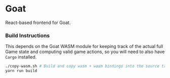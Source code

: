 # Goat

React-based frontend for Goat.

### Build Instructions

This depends on the Goat WASM module for keeping track of the actual full Game state and computing
valid game actions, so you will need to also have `Cargo` installed.

```bash
./copy-wasm.sh # Build and copy wasm + wasm bindings into the source tree.
yarn run build
```